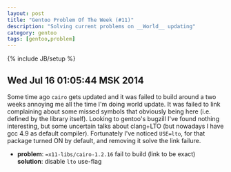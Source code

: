 ```yaml
---
layout: post
title: "Gentoo Problem Of The Week (#11)"
description: "Solving current problems on __World__ updating"
category: gentoo
tags: [gentoo,problem]
---
```

{% include JB/setup %}

Wed Jul 16 01:05:44 MSK 2014
----------------------------

Some time ago `cairo` gets updated and it was failed to build around a two weeks annoying me
all the time I'm doing world update. It was failed to link complaining about some missed symbols that
obviously being here (i.e. defined by the library itself). Looking to gentoo's bugzill I've found nothing
interesting, but some uncertain talks about clang+LTO (but nowadays I have gcc 4.9 as default compiler).
Fortunately I've noticed `USE=lto`, for that package turned ON by default, and removing it solve the link failure.


* __problem__: `=x11-libs/cairo-1.2.16` fail to build (link to be exact)  
__solution__: disable `lto` use-flag
